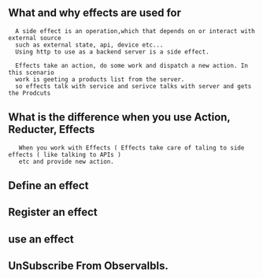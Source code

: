 ## What and why effects are used for


      A side effect is an operation,which that depends on or interact with external source
      such as external state, api, device etc...
      Using http to use as a backend server is a side effect. 
   
      Effects take an action, do some work and dispatch a new action. In this scenario 
      work is geeting a products list from the server. 
      so effects talk with service and serivce talks with server and gets the Prodcuts
   
## What is the difference when you use Action, Reducter, Effects 

       When you work with Effects ( Effects take care of taling to side effects ( like talking to APIs ) 
       etc and provide new action. 
       

## Define an effect
## Register an effect
## use an effect 
## UnSubscribe From Observalbls.
